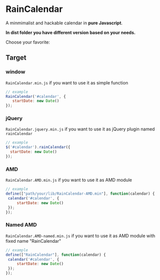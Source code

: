 # RainCalendar

A minmimalist and hackable calendar in **pure Javascript**. 

**In dist folder you have different version based on your needs.**

Choose your favorite:

## Target

### window
 
 `RainCalendar.min.js` if you want to use it as simple function
 ```javascript
 // example
 RainCalendar('#calendar', {
    startDate: new Date()
 });
 ```
### jQuery
 
 `RainCalendar.jquery.min.js` if you want to use it as jQuery plugin named `rainCalendar`
  ```javascript
  // example
 $('#calendar').rainCalendar({
    startDate: new Date()
 });
  ```
### AMD
  
 `RainCalendar.AMD.min.js` if you want to use it as AMD module
  
   ```javascript
   // example
  define(["path/your/lib/RainCalendar-AMD.min"], function(calendar) {
    calendar('#calendar', {
        startDate: new Date()
    });
  });
   ```
   
### Named AMD
 
`RainCalendar.AMD-named.min.js` if you want to use it as AMD module with fixed name "RainCalendar"
 
  ```javascript
  // example
 define(["RainCalendar"], function(calendar) {
   calendar('#calendar', {
       startDate: new Date()
   });
 });
  ```
   